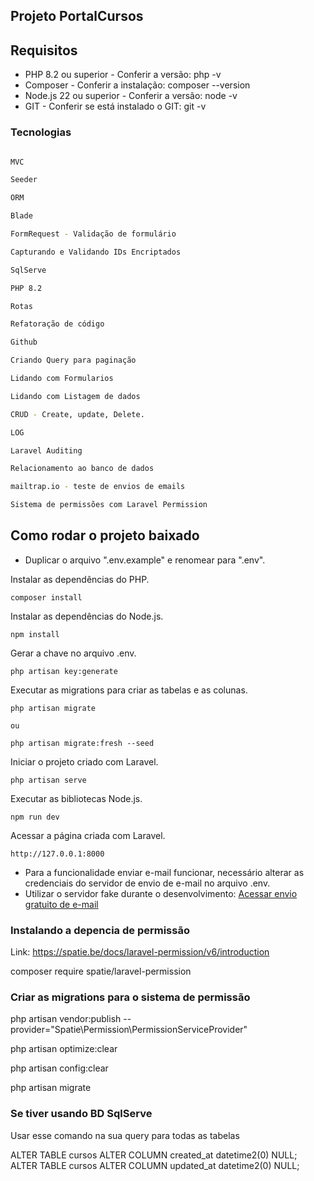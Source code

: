 ## Projeto PortalCursos

## Requisitos

* PHP 8.2 ou superior - Conferir a versão: php -v
* Composer - Conferir a instalação: composer --version
* Node.js 22 ou superior - Conferir a versão: node -v
* GIT - Conferir se está instalado o GIT: git -v


### Tecnologias
```sh

MVC

Seeder

ORM

Blade

FormRequest - Validação de formulário

Capturando e Validando IDs Encriptados

SqlServe

PHP 8.2

Rotas

Refatoração de código

Github

Criando Query para paginação

Lidando com Formularios

Lidando com Listagem de dados

CRUD - Create, update, Delete.

LOG 

Laravel Auditing 

Relacionamento ao banco de dados

mailtrap.io - teste de envios de emails

Sistema de permissões com Laravel Permission


 ```

## Como rodar o projeto baixado

- Duplicar o arquivo ".env.example" e renomear para ".env".

Instalar as dependências do PHP.
```
composer install
```

Instalar as dependências do Node.js.
```
npm install
```

Gerar a chave no arquivo .env.
```
php artisan key:generate
```

Executar as migrations para criar as tabelas e as colunas.
```
php artisan migrate

ou

php artisan migrate:fresh --seed
```

Iniciar o projeto criado com Laravel.
```
php artisan serve
```

Executar as bibliotecas Node.js.
```
npm run dev
```

Acessar a página criada com Laravel.
```
http://127.0.0.1:8000
```

- Para a funcionalidade enviar e-mail funcionar, necessário alterar as credenciais do servidor de envio de e-mail no arquivo .env.
- Utilizar o servidor fake durante o desenvolvimento: [Acessar envio gratuito de e-mail](https://mailtrap.io?ref=celke)


### Instalando a depencia de permissão

Link: https://spatie.be/docs/laravel-permission/v6/introduction

composer require spatie/laravel-permission

### Criar as migrations para o sistema de permissão
php artisan vendor:publish --provider="Spatie\Permission\PermissionServiceProvider"

php artisan optimize:clear
 
php artisan config:clear

php artisan migrate

### Se tiver usando BD SqlServe

Usar esse comando na sua query para todas as tabelas

ALTER TABLE cursos ALTER COLUMN created_at datetime2(0) NULL;
ALTER TABLE cursos ALTER COLUMN updated_at datetime2(0) NULL;
